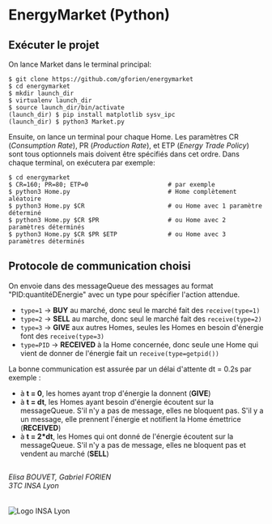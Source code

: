 # EnergyMarket (Python)

## Exécuter le projet
On lance Market dans le terminal principal:

    $ git clone https://github.com/gforien/energymarket
    $ cd energymarket
    $ mkdir launch_dir
    $ virtualenv launch_dir
    $ source launch_dir/bin/activate
    (launch_dir) $ pip install matplotlib sysv_ipc
    (launch_dir) $ python3 Market.py

Ensuite, on lance un terminal pour chaque Home.
Les paramètres CR (*Consumption Rate*), PR (*Production Rate*), et ETP (*Energy Trade Policy*) sont tous optionnels mais doivent être spécifiés dans cet ordre. Dans chaque terminal, on exécutera par exemple:

    $ cd energymarket
    $ CR=160; PR=80; ETP=0                      # par exemple
    $ python3 Home.py                           # Home complètement aléatoire
    $ python3 Home.py $CR                       # ou Home avec 1 paramètre déterminé
    $ python3 Home.py $CR $PR                   # ou Home avec 2 paramètres déterminés
    $ python3 Home.py $CR $PR $ETP              # ou Home avec 3 paramètres déterminés

## Protocole de communication choisi
On envoie dans des messageQueue des messages au format "PID:quantitéDEnergie" avec un type pour spécifier l'action attendue.
- `type=1` -> **BUY** au marché, donc seul le marché fait des `receive(type=1)`
- `type=2` -> **SELL** au marche, donc seul le marché fait des `receive(type=2)`
- `type=3` -> **GIVE** aux autres Homes, seules les Homes en besoin d'énergie font des `receive(type=3)`
- `type=PID` -> **RECEIVED** à la Home concernée, donc seule une Home qui vient de donner de l'énergie fait un `receive(type=getpid())`

La bonne communication est assurée par un délai d'attente dt = 0.2s par exemple :
- à **t = 0**, les homes ayant trop d'énergie la donnent (**GIVE**)
- à **t = dt**, les Homes ayant besoin d'énergie écoutent sur la messageQueue. S'il n'y a pas de message, elles ne bloquent pas.
    S'il y a un message, elle prennent l'énergie et notifient la Home émettrice (**RECEIVED**)
- à **t = 2\*dt**, les Homes qui ont donné de l'énergie écoutent sur la messageQueue. S'il n'y a pas de message, elles ne bloquent pas et vendent au marché (**SELL**)

##
###### Elisa BOUVET, Gabriel FORIEN<br/>3TC INSA Lyon
![Logo INSA Lyon](https://upload.wikimedia.org/wikipedia/commons/b/b9/Logo_INSA_Lyon_%282014%29.svg)
